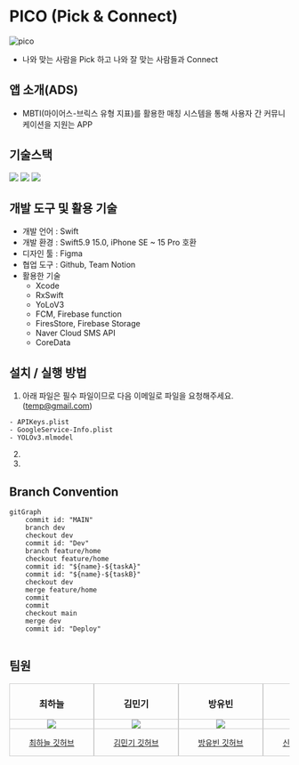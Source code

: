 # PICO (Pick & Connect)
![pico](https://github.com/APPSCHOOL3-iOS/final-pico/assets/115560272/37edf834-f1f8-41d9-a375-1176e28dad07)
- 나와 맞는 사람을 Pick 하고 나와 잘 맞는 사람들과 Connect 

## 앱 소개(ADS)
- MBTI(마이어스-브릭스 유형 지표)를 활용한 매칭 시스템을 통해 
사용자 간 커뮤니케이션을 지원는 APP

## 기술스택
<p align="leading">
  <img src="https://img.shields.io/badge/Swift-F05138?style=for-the-badge&logo=Swift&logoColor=white"/>
    <img src="https://img.shields.io/badge/UIKit-2396F3?style=for-the-badge&logo=uikit&logoColor=white"/>
  <img src="https://img.shields.io/badge/Firebase-FFCA28?style=for-the-badge&logo=Firebase&logoColor=white"/>
</p>

## 개발 도구 및 활용 기술
- 개발 언어 : Swift
- 개발 환경 : Swift5.9 15.0, iPhone SE ~ 15 Pro 호환
- 디자인 툴 : Figma
- 협업 도구 : Github, Team Notion
- 활용한 기술
  - Xcode
  - RxSwift
  - YoLoV3
  - FCM, Firebase function
  - FiresStore, Firebase Storage
  - Naver Cloud SMS API
  - CoreData
  
## 설치 / 실행 방법
1. 아래 파일은 필수 파일이므로 다음 이메일로 파일을 요청해주세요.  
(temp@gmail.com)  
```
- APIKeys.plist
- GoogleService-Info.plist
- YOLOv3.mlmodel
```
2. 
3.

## Branch Convention
```mermaid
gitGraph
    commit id: "MAIN"
    branch dev
    checkout dev
    commit id: "Dev"
    branch feature/home
    checkout feature/home
    commit id: "${name}-${taskA}"
    commit id: "${name}-${taskB}"
    checkout dev
    merge feature/home
    commit
    commit
    checkout main
    merge dev
    commit id: "Deploy"
    
```
## 팀원

<div style="display: flex; overflow-x: auto;">

<!-- 최하늘 -->
  <div style="flex: 0 0 150px; border: 1px solid #ccc; text-align: center;">
    <h3>최하늘</h3>
    <div style="border-top: 1px solid #ccc;"></div>
    <img src="arim_photo.jpg">
    <div style="border-top: 1px solid #ccc;"></div>
    <p><a href="https://github.com/HANLeeeee">최하늘 깃허브</a></p>
  </div>
  
<!-- 김민기 -->
  <div style="flex: 0 0 150px; border: 1px solid #ccc; text-align: center;">
    <h3>김민기</h3>
    <div style="border-top: 1px solid #ccc;"></div>
    <img src="john_photo.jpg">
    <div style="border-top: 1px solid #ccc;"></div>
    <p><a href="https://github.com/minki-kim-git">김민기 깃허브</a></p>
  </div>

<!-- 방유빈 -->
  <div style="flex: 0 0 150px; border: 1px solid #ccc; text-align: center;">
    <h3>방유빈</h3>
    <div style="border-top: 1px solid #ccc;"></div>
    <img src="jane_photo.jpg">
    <div style="border-top: 1px solid #ccc;"></div>
    <p><a href="https://github.com/bangtori">방유빈 깃허브</a></p>
  </div>
<!-- 신희권 -->
  <div style="flex: 0 0 150px; border: 1px solid #ccc; text-align: center;">
    <h3>신희권</h3>
    <div style="border-top: 1px solid #ccc;"></div>
    <img src="jane_photo.jpg">
    <div style="border-top: 1px solid #ccc;"></div>
    <p><a href="https://github.com/hhh131">신희권 깃허브</a></p>
  </div>

  <div style="flex: 0 0 150px; border: 1px solid #ccc; text-align: center;">
    <h3>양성혜</h3>
    <div style="border-top: 1px solid #ccc;"></div>
    <img src="jane_photo.jpg">
    <div style="border-top: 1px solid #ccc;"></div>
    <p><a href="https://github.com/seongzzang">양성혜 깃허브</a></p>
  </div>

<!-- 오영석 -->
  <div style="flex: 0 0 150px; border: 1px solid #ccc; text-align: center;">
    <h3>오영석</h3>
    <div style="border-top: 1px solid #ccc;"></div>
    <img src="jane_photo.jpg">
    <div style="border-top: 1px solid #ccc;"></div>
    <p><a href="https://github.com/Youngs5">오영석 깃허브</a></p>
  </div>

<!-- 이제현 -->
  <div style="flex: 0 0 150px; border: 1px solid #ccc; text-align: center;">
    <h3>이제현</h3>
    <div style="border-top: 1px solid #ccc;"></div>
    <img src="jane_photo.jpg">
    <div style="border-top: 1px solid #ccc;"></div>
    <p><a href="https://github.com/LJH3904">이제현 깃허브</a></p>
  </div>

<!-- 임대진 -->
  <div style="flex: 0 0 150px; border: 1px solid #ccc; text-align: center;">
    <h3>임대진</h3>
    <div style="border-top: 1px solid #ccc;"></div>
    <img src="jane_photo.jpg">
    <div style="border-top: 1px solid #ccc;"></div>
    <p><a href="https://github.com/DAEJINLIM">임대진 깃허브</a></p>
  </div>

</div>